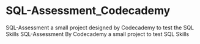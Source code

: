 # SQL-Assessment_Codecademy
SQL-Assessment a small project designed by Codecademy to test the SQL Skills
SQL-Assessment By Codecademy a small project to test SQL Skills
